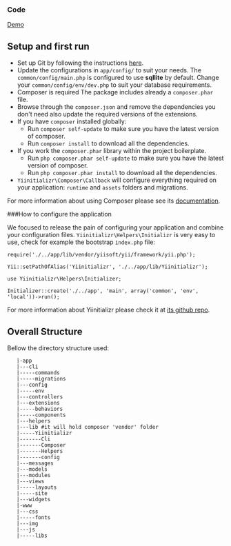 
### Code
[Demo][0]

[0]: http://bootstrap3.pascal-brewing.de

## Setup and first run

  * Set up Git by following the instructions [here](https://help.github.com/articles/set-up-git).
  * Update the configurations in `app/config/` to suit your needs. The `common/config/main.php` is configured to use **sqllite** by default. Change your `common/config/env/dev.php` to suit your database requirements.
  * Composer is required The package includes already a `composer.phar` file.
  * Browse through the `composer.json` and remove the dependencies you don't need also update the required versions of the extensions.
  * If you have `composer` installed globally:
	 * Run `composer self-update` to make sure you have the latest version of composer.
	 * Run `composer install` to download all the dependencies.
  * If you work the `composer.phar` library within the project boilerplate.
    * Run `php composer.phar self-update` to make sure you have the latest version of composer.
    * Run `php composer.phar install` to download all the dependencies.
  * `Yiinitializr\Composer\Callback` will configure everything required on your application: `runtime` and `assets` folders and migrations.


For more information about using Composer please see its [documentation](http://getcomposer.org/doc/).

###How to configure the application

We focused to release the pain of configuring your application and combine your configuration files. `Yiinitializr\Helpers\Initializr` is very easy to use, check for example the bootstrap `index.php` file:

```
require('./../app/lib/vendor/yiisoft/yii/framework/yii.php');

Yii::setPathOfAlias('Yiinitializr', './../app/lib/Yiinitializr');

use Yiinitializr\Helpers\Initializer;

Initializer::create('./../app', 'main', array('common', 'env', 'local'))->run();
```

For more information about Yiinitializr please check it at [its github repo](https://github.com/2amigos/yiinitializr).

## Overall Structure

Bellow the directory structure used:

```
   |-app
   |---cli
   |-----commands
   |-----migrations
   |---config
   |-----env
   |---controllers
   |---extensions
   |-----behaviors
   |-----components
   |---helpers
   |---lib #it will hold composer 'vendor' folder
   |-----Yiinitializr
   |-------Cli
   |-------Composer
   |-------Helpers
   |-------config
   |---messages
   |---models
   |---modules
   |---views
   |-----layouts
   |-----site
   |---widgets
   |-www
   |---css
   |-----fonts
   |---img
   |---js
   |-----libs
```
